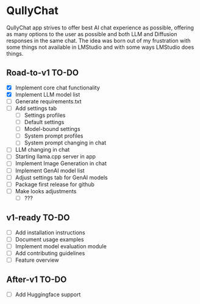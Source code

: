 # QullyChat

QullyChat app strives to offer best AI chat experience as possible, offering as many options to the user as possible and both LLM and Diffusion responses in the same chat.
The idea was born out of my frustration with some things not available in LMStudio and with some ways LMStudio does things.

## Road-to-v1 TO-DO

- [x] Implement core chat functionality
- [x] Implement LLM model list
- [ ] Generate requirements.txt
- [ ] Add settings tab
    - [ ] Settings profiles
    - [ ] Default settings
    - [ ] Model-bound settings
    - [ ] System prompt profiles
    - [ ] System prompt changing in chat
- [ ] LLM changing in chat
- [ ] Starting llama.cpp server in app
- [ ] Implement Image Generation in chat
- [ ] Implement GenAI model list
- [ ] Adjust settings tab for GenAI models
- [ ] Package first release for github
- [ ] Make looks adjustments
    - [ ] ???

## v1-ready TO-DO

- [ ] Add installation instructions
- [ ] Document usage examples
- [ ] Implement model evaluation module
- [ ] Add contributing guidelines
- [ ] Feature overview

## After-v1 TO-DO

- [ ] Add Huggingface support